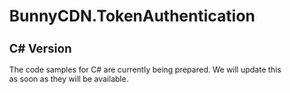 # BunnyCDN.TokenAuthentication
## C# Version

The code samples for C# are currently being prepared. We will update this as soon as they will be available.
